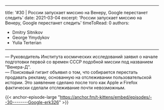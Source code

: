 
---
title: '#30 | России запускает миссию на Венеру, Google перестанет следить'
date: 2021-03-04
excerpt: 'России запускает миссию на Венеру, Google перестанет следить'
timeToRead: 0
authors:
  - Dmitry Sitnikov
  - George Ymydykov
  - Yulia Terterian
---

— Руководитель Института космических исследований заявил о начале подготовки первой со времен СССР подобной миссии под названием "Венера-Д".<br/>
— Поисковый гигант объявил о том, что собирается перестать продавать рекламу, основанную на отслеживании пользовательской истории. Это заявление сделано после того как Apple и Firefox фактически сделали отслеживание почти невозможным.

{{< anchor-episode-large "https://anchor.fm/t-kittens/embed/episodes/--30--------Google-erk326" >}}

